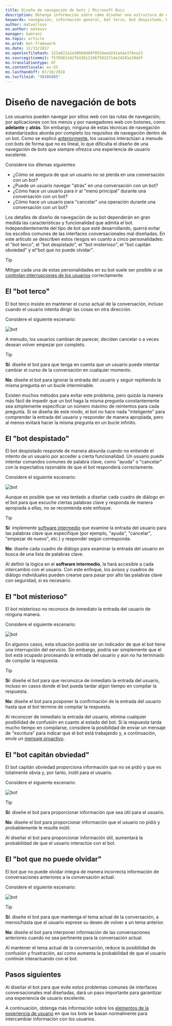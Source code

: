 ```yaml
---
title: Diseño de navegación de bots | Microsoft Docs
description: Obtenga información sobre cómo diseñar una estructura de navegación adecuada para el bot y cómo evitar los errores más comunes de diseño de navegación.
keywords: navegación, información general, bot terco, bot despistado, bot misterioso, bot de capitán obviedad, bot que no puede olvidar
author: matvelloso
ms.author: mateusv
manager: kamrani
ms.topic: article
ms.prod: bot-framework
ms.date: 12/13/2017
ms.openlocfilehash: 223a822a1a309b8d89f0554eed241a4ae376ea23
ms.sourcegitcommit: f576981342fb3361216675815714e24281e20ddf
ms.translationtype: HT
ms.contentlocale: es-ES
ms.lasthandoff: 07/18/2018
ms.locfileid: "39305085"
---
```

# <a name="design-bot-navigation"></a>Diseño de navegación de bots

Los usuarios pueden navegar por sitios web con las rutas de navegación, por aplicaciones con los menús y por navegadores web con botones, como **adelante** y **atrás**. Sin embargo, ninguna de estas técnicas de navegación estandarizados aborda por completo los requisitos de navegación dentro de un bot. Como se explicó [anteriormente](~/bot-service-design-conversation-flow.md#handle-interruptions), los usuarios interactúan a menudo con bots de forma que no es lineal, lo que dificulta el diseño de una navegación de bots que siempre ofrezca una experiencia de usuario excelente. 

Considere los dilemas siguientes:

- ¿Cómo se asegura de que un usuario no se pierda en una conversación con un bot? 
- ¿Puede un usuario navegar "atrás" en una conversación con un bot? 
- ¿Cómo hace un usuario para ir al "menú principal" durante una conversación con un bot? 
- ¿Cómo hace un usuario para "cancelar" una operación durante una conversación con un bot? 

Los detalles de diseño de navegación de su bot dependerán en gran medida las características y funcionalidad que admita el bot. Independientemente del tipo de bot que esté desarrollando, querrá evitar los escollos comunes de las interfaces conversacionales mal diseñadas. En este artículo se describen estos riesgos en cuanto a cinco personalidades: el "bot terco", el "bot despistado", el "bot misterioso", el "bot capitán obviedad" y el"bot que no puede olvidar". 

> [!TIP]
> Mitigar cada una de estas personalidades en su bot suele ser posible si se [controlan interrupciones de los usuarios](v4sdk/bot-builder-howto-handle-user-interrupt.md) correctamente.

## <a name="the-stubborn-bot"></a>El "bot terco"

El bot terco insiste en mantener el curso actual de la conversación, incluso cuando el usuario intenta dirigir las cosas en otra dirección. 

Considere el siguiente escenario: 

![bot](~/media/bot-service-design-navigation/stubborn-bot-new.png)

A menudo, los usuarios cambian de parecer, deciden cancelar o a veces desean volver empezar por completo. 

> [!TIP]
> <b>Sí</b>: diseñe el bot para que tenga en cuenta que un usuario puede intentar cambiar el curso de la conversación en cualquier momento. 
>
> <b>No</b>: diseñe el bot para ignorar la entrada del usuario y seguir repitiendo la misma pregunta en un bucle interminable. 

Existen muchos métodos para evitar este problema, pero quizás la manera más fácil de impedir que un bot haga la misma pregunta constantemente sea simplemente especificar un número máximo de reintentos para cada pregunta. Si se diseña de este modo, el bot no hace nada "inteligente" para comprender la entrada del usuario y responder de manera apropiada, pero al menos evitará hacer la misma pregunta en un bucle infinito. 

## <a name="the-clueless-bot"></a>El "bot despistado"

El bot despistado responde de manera absurda cuando no entiende el intento de un usuario por acceder a cierta funcionalidad. Un usuario puede intentar comandos comunes de palabra clave, como "ayuda" o "cancelar" con la expectativa razonable de que el bot responderá correctamente.

Considere el siguiente escenario: 

![bot](~/media/bot-service-design-navigation/clueless-bot.png)

Aunque es posible que se vea tentado a diseñar cada cuadro de diálogo en el bot para que escuche ciertas palabras clave y responda de manera apropiada a ellas, no se recomienda este enfoque. 

> [!TIP]
> <b>Sí</b>: implemente [software intermedio](v4sdk/bot-builder-create-middleware.md) que examine la entrada del usuario para las palabras clave que especifique (por ejemplo, "ayuda", "cancelar", "empezar de nuevo", etc.) y responder según corresponda. 
> 
> <b>No</b>: diseñe cada cuadro de diálogo para examinar la entrada del usuario en busca de una lista de palabras clave. 

Al definir la lógica en el **software intermedio**, la hará accesible a cada intercambio con el usuario. Con este enfoque, los avisos y cuadros de diálogo individuales pueden crearse para pasar por alto las palabras clave con seguridad, si es necesario.

## <a name="the-mysterious-bot"></a>El "bot misterioso"

El bot misterioso no reconoce de inmediato la entrada del usuario de ninguna manera. 

Considere el siguiente escenario: 

![bot](~/media/bot-service-design-navigation/mysterious-bot.png)

En algunos casos, esta situación podría ser un indicador de que el bot tiene una interrupción del servicio. Sin embargo, podría ser simplemente que el bot está ocupado procesando la entrada del usuario y aún no ha terminado de compilar la respuesta. 

> [!TIP]
> <b>Sí</b>: diseñe el bot para que reconozca de inmediato la entrada del usuario, incluso en casos donde el bot pueda tardar algún tiempo en compilar la respuesta. 
> 
> <b>No</b>: diseñe el bot para posponer la confirmación de la entrada del usuario hasta que el bot termine de compilar la respuesta.

Al reconocer de inmediato la entrada del usuario, elimina cualquier posibilidad de confusión en cuanto al estado del bot. Si la respuesta tarda mucho tiempo en compilarse, considere la posibilidad de enviar un mensaje de "escritura" para indicar que el bot está trabajando y, a continuación, envíe un [mensaje proactivo](v4sdk/bot-builder-howto-proactive-message.md).

## <a name="the-captain-obvious-bot"></a>El "bot capitán obviedad"

El bot capitán obviedad proporciona información que no se pidió y que es totalmente obvia y, por tanto, inútil para el usuario. 

Considere el siguiente escenario:

![bot](~/media/bot-service-design-navigation/captainobvious-bot.png)

> [!TIP]
> <b>Sí</b>: diseñe el bot para proporcionar información que sea útil para el usuario. 
> 
> <b>No</b>: diseñe el bot para proporcionar información que el usuario no pidió y probablemente le resulte inútil.

Al diseñar el bot para proporcionar información útil, aumentará la probabilidad de que el usuario interactúe con el bot.

## <a name="the-bot-that-cant-forget"></a>El "bot que no puede olvidar"

El bot que no puede olvidar integra de manera incorrecta información de conversaciones anteriores a la conversación actual. 

Considere el siguiente escenario:

![bot](~/media/bot-service-design-navigation/rememberall-bot.png)

> [!TIP]
> <b>Sí</b>: diseñe el bot para que mantenga el tema actual de la conversación, a menos/hasta que el usuario exprese su deseo de volver a un tema anterior. 
> 
> <b>No</b>: diseñe el bot para interponer información de las conversaciones anteriores cuando no sea pertinente para la conversación actual.

Al mantener el tema actual de la conversación, reduce la posibilidad de confusión y frustración, así como aumenta la probabilidad de que el usuario continúe interactuando con el bot.

## <a name="next-steps"></a>Pasos siguientes

Al diseñar el bot para que evite estos problemas comunes de interfaces conversacionales mal diseñadas, dará un paso importante para garantizar una experiencia de usuario excelente. 

A continuación, obtenga más información sobre los [elementos de la experiencia de usuario](~/bot-service-design-user-experience.md) en que los bots se basan normalmente para intercambiar información con los usuarios. 
